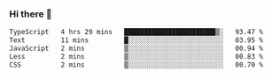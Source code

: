 ### Hi there 👋

<!--
**zhengis-alinur/zhengis-alinur** is a ✨ _special_ ✨ repository because its `README.md` (this file) appears on your GitHub profile.

Here are some ideas to get you started:

- 🔭 I’m currently working on ...
- 🌱 I’m currently learning ...
- 👯 I’m looking to collaborate on ...
- 🤔 I’m looking for help with ...
- 💬 Ask me about ...
- 📫 How to reach me: ...
- 😄 Pronouns: ...
- ⚡ Fun fact: ...
-->

<!--START_SECTION:waka-->

```txt
TypeScript   4 hrs 29 mins   ███████████████████████▒░   93.47 %
Text         11 mins         █░░░░░░░░░░░░░░░░░░░░░░░░   03.95 %
JavaScript   2 mins          ▒░░░░░░░░░░░░░░░░░░░░░░░░   00.94 %
Less         2 mins          ▒░░░░░░░░░░░░░░░░░░░░░░░░   00.83 %
CSS          2 mins          ▒░░░░░░░░░░░░░░░░░░░░░░░░   00.70 %
```

<!--END_SECTION:waka-->
